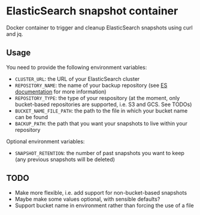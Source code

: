 # ElasticSearch snapshot container
Docker container to trigger and cleanup ElasticSearch snapshots using curl and jq.

## Usage
You need to provide the following environment variables:
* `CLUSTER_URL`: the URL of your ElasticSearch cluster
* `REPOSITORY_NAME`: the name of your backup repository (see [ES documentation](https://www.elastic.co/guide/en/elasticsearch/reference/6.4/modules-snapshots.html#_repositories) for more information)
* `REPOSITORY_TYPE`: the type of your respository (at the moment, only bucket-based repositories are supported, i.e. S3 and GCS. See TODOs)
* `BUCKET_NAME_FILE_PATH`: the path to the file in which your bucket name can be found
* `BACKUP_PATH`: the path that you want your snapshots to live within your repository

Optional environment variables:
* `SNAPSHOT_RETENTION`: the number of past snapshots you want to keep (any previous snapshots will be deleted)

## TODO
* Make more flexible, i.e. add support for non-bucket-based snapshots
* Maybe make some values optional, with sensible defaults?
* Support bucket name in environment rather than forcing the use of a file
